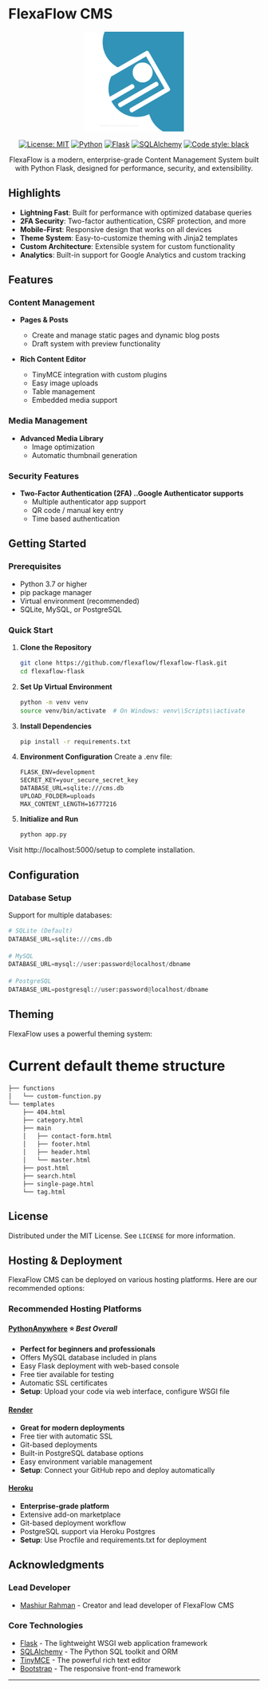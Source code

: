 # FlexaFlow CMS

<div align="center">

<img src="static/flexaflow.png" alt="FlexaFlow CMS" width="200"/>

[![License: MIT](https://img.shields.io/badge/License-MIT-yellow.svg)](https://opensource.org/licenses/MIT)
[![Python](https://img.shields.io/badge/Python-3.7%2B-blue)](https://www.python.org/)
[![Flask](https://img.shields.io/badge/Flask-2.0%2B-green)](https://flask.palletsprojects.com/)
[![SQLAlchemy](https://img.shields.io/badge/SQLAlchemy-1.4%2B-red)](https://www.sqlalchemy.org/)
[![Code style: black](https://img.shields.io/badge/code%20style-black-000000.svg)](https://github.com/psf/black)

FlexaFlow is a modern, enterprise-grade Content Management System built with Python Flask, designed for performance, security, and extensibility.




</div>

## Highlights

- **Lightning Fast**: Built for performance with optimized database queries
- **2FA Security**: Two-factor authentication, CSRF protection, and more
- **Mobile-First**: Responsive design that works on all devices
- **Theme System**: Easy-to-customize theming with Jinja2 templates
- **Custom Architecture**: Extensible system for custom functionality
- **Analytics**: Built-in support for Google Analytics and custom tracking

## Features

### Content Management
- **Pages & Posts**
  - Create and manage static pages and dynamic blog posts
  - Draft system with preview functionality
  
- **Rich Content Editor**
  - TinyMCE integration with custom plugins
  - Easy image uploads
  - Table management
  - Embedded media support

### Media Management
- **Advanced Media Library**
  - Image optimization
  - Automatic thumbnail generation
  

### Security Features
- **Two-Factor Authentication (2FA) ..Google Authenticator supports**
  - Multiple authenticator app support
  - QR code / manual key entry
  - Time based authentication




##  Getting Started

### Prerequisites

- Python 3.7 or higher
- pip package manager
- Virtual environment (recommended)
- SQLite, MySQL, or PostgreSQL

### Quick Start

1. **Clone the Repository**
   ```bash
   git clone https://github.com/flexaflow/flexaflow-flask.git
   cd flexaflow-flask
   ```

2. **Set Up Virtual Environment**
   ```bash
   python -m venv venv
   source venv/bin/activate  # On Windows: venv\\Scripts\\activate
   ```

3. **Install Dependencies**
   ```bash
   pip install -r requirements.txt
   ```

4. **Environment Configuration**
   Create a .env file:
   ```env
   FLASK_ENV=development
   SECRET_KEY=your_secure_secret_key
   DATABASE_URL=sqlite:///cms.db
   UPLOAD_FOLDER=uploads
   MAX_CONTENT_LENGTH=16777216
   ```

5. **Initialize and Run**
   ```bash
   python app.py
   ```

Visit http://localhost:5000/setup to complete installation.



##  Configuration

### Database Setup

Support for multiple databases:

```python
# SQLite (Default)
DATABASE_URL=sqlite:///cms.db

# MySQL
DATABASE_URL=mysql://user:password@localhost/dbname

# PostgreSQL
DATABASE_URL=postgresql://user:password@localhost/dbname
```


## Theming

FlexaFlow uses a powerful theming system:

# Current default theme structure
```
├── functions
│   └── custom-function.py
└── templates
    ├── 404.html
    ├── category.html
    ├── main
    │   ├── contact-form.html
    │   ├── footer.html
    │   ├── header.html
    │   └── master.html
    ├── post.html
    ├── search.html
    ├── single-page.html
    └── tag.html

```




## License

Distributed under the MIT License. See `LICENSE` for more information.



## Hosting & Deployment

FlexaFlow CMS can be deployed on various hosting platforms. Here are our recommended options:

### Recommended Hosting Platforms

#### **[PythonAnywhere](https://www.pythonanywhere.com/)** ⭐ *Best Overall*
- **Perfect for beginners and professionals**
- Offers MySQL database included in plans
- Easy Flask deployment with web-based console
- Free tier available for testing
- Automatic SSL certificates
- **Setup**: Upload your code via web interface, configure WSGI file

#### **[Render](https://render.com/)**
- **Great for modern deployments**
- Free tier with automatic SSL
- Git-based deployments
- Built-in PostgreSQL database options
- Easy environment variable management
- **Setup**: Connect your GitHub repo and deploy automatically

#### **[Heroku](https://www.heroku.com/)**
- **Enterprise-grade platform**
- Extensive add-on marketplace
- Git-based deployment workflow
- PostgreSQL support via Heroku Postgres
- **Setup**: Use Procfile and requirements.txt for deployment




## Acknowledgments

### Lead Developer
- [Mashiur Rahman](https://github.com/01one) - Creator and lead developer of FlexaFlow CMS

### Core Technologies
- [Flask](https://flask.palletsprojects.com/) - The lightweight WSGI web application framework
- [SQLAlchemy](https://www.sqlalchemy.org/) - The Python SQL toolkit and ORM
- [TinyMCE](https://www.tiny.cloud/) - The powerful rich text editor
- [Bootstrap](https://getbootstrap.com/) - The responsive front-end framework





---

<div align="center">
</div>

